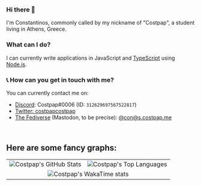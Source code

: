 ### Hi there 👋
I'm Constantinos, commonly called by my nickname of "Costpap", a student living in Athens, Greece.

### What can I do?
I can currently write applications in JavaScript and [TypeScript](https://typescriptlang.org) using [Node.js](https://nodejs.org).

### 📞 How can you get in touch with me?
You can currently contact me on:
- [Discord](https://discord.com): Costpap#0006 (ID: `312629697567522817`)
- [Twitter: costpapcostpap](https://twitter.com/costpapcostpap)
- [The Fediverse](https://fedi.tips) (Mastodon, to be precise): [@con@s.costpap.me](https://s.costpap.me/@con)

<br role="presentation" />
<p><h2>Here are some fancy graphs:</h2></p>
<table>
  <tr>
    <td align="center" style="padding=0;width=50%;">
      <img align="center" style="padding=0;" src="https://github-readme-stats.vercel.app/api/?username=costpap&count_private=true&show_icons=true&theme=github_dark&title_color=6293f5&bg_color=00000000&icon_color=6293f5&hide_border=true" alt="Costpap's GitHub Stats"/>
    </td>
    <td align="center" style="padding=0;width=50%;">
      <img align="center" style="padding=0;" src="https://github-readme-stats.vercel.app/api/top-langs/?username=costpap&theme=github_dark&title_color=6293f5&bg_color=00000000&hide_border=true" alt="Costpap's Top Languages"/>
    </td>
  </tr>
  <tr>
    <td align="center" colspan="2" style="padding=0;width=50%;">
    <img align="center" style="padding=0;" src="https://github-readme-stats.vercel.app/api/wakatime?username=costpap&theme=github_dark&title_color=6293f5&bg_color=00000000&hide_border=true" alt="Costpap's WakaTime stats"/>
    </td>
  </tr>
</table>